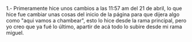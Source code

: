 1.- Primeramente hice unos cambios a las 11:57 am del 21 de abril, lo que hice fue cambiar unas cosas del inicio de la página para que dijera algo como "aqui vamos a chambear", esto lo hice desde la rama principal, pero yo creo que ya fué lo último, apartir de acá todo lo subire desde mi rama miguel.